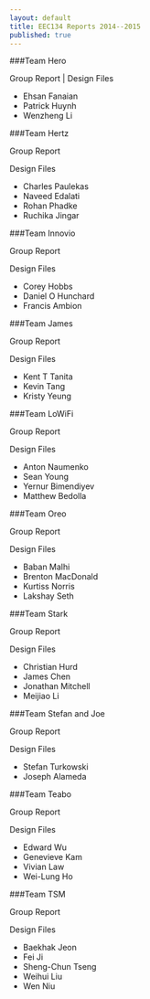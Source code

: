 ```yaml
---
layout: default
title: EEC134 Reports 2014--2015
published: true
---
```


###Team Hero

Group Report \| Design Files 

* Ehsan Fanaian
* Patrick Huynh
* Wenzheng Li

###Team Hertz

Group Report

Design Files

* Charles Paulekas
* Naveed Edalati
* Rohan Phadke
* Ruchika Jingar

###Team Innovio

Group Report

Design Files

* Corey Hobbs
* Daniel O Hunchard
* Francis Ambion

###Team James

Group Report

Design Files

* Kent T Tanita
* Kevin Tang
* Kristy Yeung

###Team LoWiFi

Group Report

Design Files

* Anton Naumenko
* Sean Young
* Yernur Bimendiyev
* Matthew Bedolla

###Team Oreo

Group Report

Design Files

* Baban Malhi 
* Brenton MacDonald
* Kurtiss Norris
* Lakshay Seth

###Team Stark

Group Report

Design Files

* Christian Hurd
* James Chen
* Jonathan Mitchell
* Meijiao Li

###Team Stefan and Joe

Group Report

Design Files

* Stefan Turkowski
* Joseph Alameda

###Team Teabo

Group Report

Design Files

* Edward Wu
* Genevieve Kam 
* Vivian Law
* Wei-Lung Ho

###Team TSM

Group Report

Design Files

* Baekhak Jeon
* Fei Ji
* Sheng-Chun Tseng
* Weihui Liu
* Wen Niu
